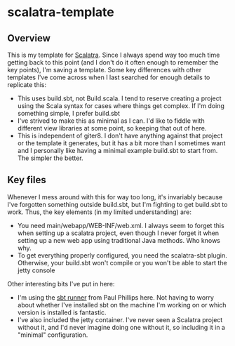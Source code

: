 # scalatra-template

## Overview

This is my template for [Scalatra](http://www.scalatra.org/).  Since I always spend way too much time getting back to this point (and I don't do it often enough to remember the key points), I'm saving a template.  Some key differences with other templates I've come across when I last searched for enough details to replicate this:

* This uses build.sbt, not Build.scala.  I tend to reserve creating a project using the Scala syntax for cases where things get complex.  If I'm doing something simple, I prefer build.sbt
* I've strived to make this as minimal as I can.  I'd like to fiddle with different view libraries at some point, so keeping that out of here.
* This is independent of giter8.  I don't have anything against that project or the template it generates, but it has a bit more than I sometimes want and I personally like having a minimal example build.sbt to start from.  The simpler the better.

## Key files

Whenever I mess around with this for way too long, it's invariably because I've forgotten something outside build.sbt, but I'm fighting to get build.sbt to work.  Thus, the key elements (in my limited understanding) are:

* You need main/webapp/WEB-INF/web.xml.  I always seem to forget this when setting up a scalatra project, even though I never forget it when setting up a new web app using traditional Java methods.  Who knows why.
* To get everything properly configured, you need the scalatra-sbt plugin.  Otherwise, your build.sbt won't compile or you won't be able to start the jetty console

Other interesting bits I've put in here:

* I'm using the [sbt runner](https://github.com/paulp/sbt-extras) from Paul Phillips here.  Not having to worry about whether I've installed sbt on the machine I'm working on or which version is installed is fantastic.
* I've also included the jetty container.  I've never seen a Scalatra project without it, and I'd never imagine doing one without it, so including it in a "minimal" configuration.
